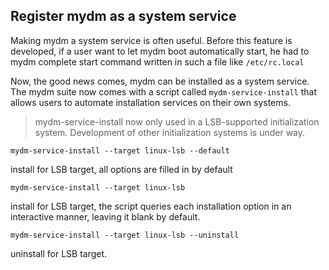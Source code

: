 ## Register mydm as a system service

Making mydm a system service is often useful. Before this feature is developed, if a user want to let mydm boot automatically start, he had to mydm complete start command written in such a file like `/etc/rc.local`

Now, the good news comes, mydm can be installed as a system service. The mydm suite now comes with a script called `mydm-service-install` that allows users to automate installation services on their own systems.

> mydm-service-install now only used in a LSB-supported initialization system. Development of other initialization systems is under way.

```
mydm-service-install --target linux-lsb --default
```

install for LSB target, all options are filled in by default

```
mydm-service-install --target linux-lsb
```

install for LSB target, the script queries each installation option in an interactive manner, leaving it blank by default.

```
mydm-service-install --target linux-lsb --uninstall
```

uninstall for LSB target.

